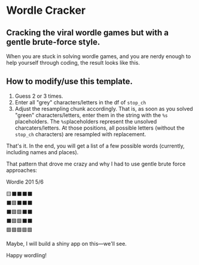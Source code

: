 # Wordle Cracker

## Cracking the viral wordle games but with a gentle brute-force style.

When you are stuck in solving wordle games, and you are nerdy enough to help yourself through coding, 
the result looks like this.

## How to modify/use this template.

 1. Guess 2 or 3 times.
 2. Enter all "grey" characters/letters in the df of `stop_ch`
 3. Adjust the resampling chunk accordingly. That is, as soon as you solved "green" characters/letters, enter them in the string with the `%s` placeholders.
    The `%s`placeholders represent the unsolved charcaters/letters. At those positions, all possible letters (without the `stop_ch` characters) are resampled with replacement. 
 
That's it. In the end, you will get a list of a few possible words (currently, including names and places).


That pattern that drove me crazy and why I had to use gentle brute force approaches: 

Wordle 201 5/6

  🟨⬛⬛⬛⬛\
  ⬛🟩⬛⬛⬛\
  ⬛🟩🟩⬛⬛\
  ⬛🟩🟩⬛⬛\
  🟩🟩🟩🟩🟩


Maybe, I will build a shiny app on this—we'll see.

Happy wordling!
